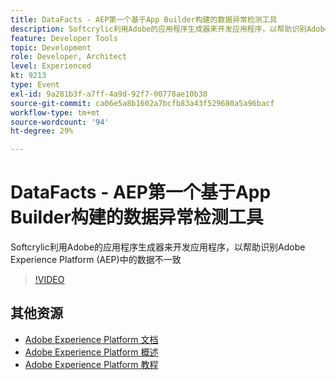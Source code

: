 ```yaml
---
title: DataFacts - AEP第一个基于App Builder构建的数据异常检测工具
description: Softcrylic利用Adobe的应用程序生成器来开发应用程序，以帮助识别Adobe Experience Platform (AEP)中的数据不一致
feature: Developer Tools
topic: Development
role: Developer, Architect
level: Experienced
kt: 9213
type: Event
exl-id: 9a281b3f-a7ff-4a9d-92f7-00778ae10b38
source-git-commit: ca06e5a8b1602a7bcfb83a43f529680a5a96bacf
workflow-type: tm+mt
source-wordcount: '94'
ht-degree: 29%

---
```


# DataFacts - AEP第一个基于App Builder构建的数据异常检测工具

Softcrylic利用Adobe的应用程序生成器来开发应用程序，以帮助识别Adobe Experience Platform (AEP)中的数据不一致

>[!VIDEO](https://video.tv.adobe.com/v/337710/?quality=12&learn=on&hidetitle=true)

## 其他资源

- [Adobe Experience Platform 文档](https://experienceleague.adobe.com/docs/experience-platform.html)
- [Adobe Experience Platform 概述](https://experienceleague.adobe.com/docs/experience-platform/landing/home.html?lang=zh-Hans)
- [Adobe Experience Platform 教程](https://experienceleague.adobe.com/docs/platform-learn/tutorials/overview.html?lang=en)
